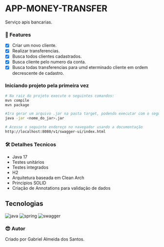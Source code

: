 # APP-MONEY-TRANSFER

<p>
Serviço apis bancarias.
</p>

### :pushpin: Features

- [x] Criar um novo cliente.
- [x] Realizar transferencias.
- [x] Busca todos clientes cadastrados.
- [x] Busca cliente pelo numero da conta.
- [x] Busca todas transferencias para umd eterminado cliente em ordem decrescente de cadastro.

### Iniciando projeto pela primeira vez

```bash
# Na raiz do projeto execute o seguintes comandos:
mvn compile
mvn package

#Ira gerar um arquivo .jar na pasta target, podendo executar com o seguinte comando:
java -jar <nome_do_jar>.jar

# Acesse o seguinte endereço no navegador usando a documentação
http://localhost:8080/v1/swagger-ui/index.html
```

### 🛠 Detalhes Tecnicos

- Java 17
- Testes unitários
- Testes integrados
- H2
- Arquitetura baseada em Clean Arch
- Principios SOLID
- Criação de Annotations para validação de dados

## Tecnologias

<div style="display: inline_block">

  <img align="center" alt="java" src="https://img.shields.io/badge/java-%23ED8B00.svg?style=for-the-badge&logo=java&logoColor=white" />
  <img align="center" alt="spring" src="https://img.shields.io/badge/spring-%236DB33F.svg?style=for-the-badge&logo=spring&logoColor=white" />
  <img align="center" alt="swagger" src="https://img.shields.io/badge/-Swagger-%23Clojure?style=for-the-badge&logo=swagger&logoColor=white" />

[//]: # (  <img align="center" alt="docker" src="https://img.shields.io/badge/docker-%230db7ed.svg?style=for-the-badge&logo=docker&logoColor=white" />)

</div>


### :sunglasses: Autor
Criado por Gabriel Almeida dos Santos.

